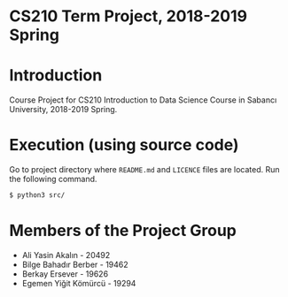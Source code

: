 CS210 Term Project, 2018-2019 Spring
====================================
# Introduction
Course Project for CS210 Introduction to Data Science Course in Sabancı University, 2018-2019 Spring.

# Execution (using source code)
Go to project directory where `README.md` and `LICENCE` files are located. Run the following command.

```bash
$ python3 src/
```

# Members of the Project Group
* Ali Yasin Akalın - 20492
* Bilge Bahadır Berber - 19462
* Berkay Ersever - 19626
* Egemen Yiğit Kömürcü - 19294
